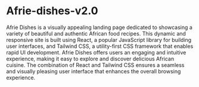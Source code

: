 # Afrie-dishes-v2.0

Afrie Dishes is a visually appealing landing page dedicated to showcasing a variety of beautiful and authentic African food recipes. This dynamic and responsive site is built using React, a popular JavaScript library for building user interfaces, and Tailwind CSS, a utility-first CSS framework that enables rapid UI development. Afrie Dishes offers users an engaging and intuitive experience, making it easy to explore and discover delicious African cuisine. The combination of React and Tailwind CSS ensures a seamless and visually pleasing user interface that enhances the overall browsing experience.
